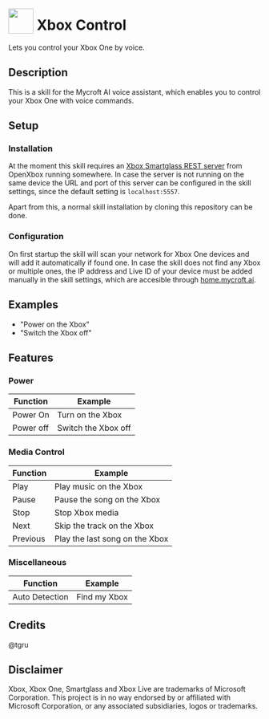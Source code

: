 # <img src='https://rawgithub.com/FortAwesome/Font-Awesome/master/advanced-options/raw-svg/solid/gamepad.svg' card_color='#22a7f0' width='50' height='50' style='vertical-align:bottom'/> Xbox Control

Lets you control your Xbox One by voice.

## Description

This is a skill for the Mycroft AI voice assistant, which enables you to control your Xbox One with voice commands.

## Setup

### Installation

At the moment this skill requires an [Xbox Smartglass REST server](https://github.com/OpenXbox/xbox-smartglass-rest-python) from OpenXbox running somewhere. In case the server is not running on the same device the URL and port of this server can be configured in the skill settings, since the default setting is `localhost:5557`.

Apart from this, a normal skill installation by cloning this repository can be done.

### Configuration

On first startup the skill will scan your network for Xbox One devices and will add it automatically if found one. In case the skill does not find any Xbox or multiple ones, the IP address and Live ID of your device must be added manually in the skill settings, which are accesible through [home.mycroft.ai](home.mycroft.ai).

## Examples

 - "Power on the Xbox"
 - "Switch the Xbox off"

## Features

### Power

| Function  | Example             |
|-----------|---------------------|
| Power On  | Turn on the Xbox    |
| Power off | Switch the Xbox off |

### Media Control

| Function | Example                        |
|----------|--------------------------------|
| Play     | Play music on the Xbox         |
| Pause    | Pause the song on the Xbox     |
| Stop     | Stop Xbox media                |
| Next     | Skip the track on the Xbox     |
| Previous | Play the last song on the Xbox |

### Miscellaneous

| Function       | Example                            |
|----------------|------------------------------------|
| Auto Detection | Find my Xbox                       |

## Credits

@tgru

## Disclaimer

Xbox, Xbox One, Smartglass and Xbox Live are trademarks of Microsoft Corporation. This project is in no way endorsed by or affiliated with Microsoft Corporation, or any associated subsidiaries, logos or trademarks.